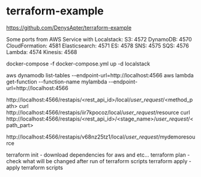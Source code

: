 # terraform-example
https://github.com/DenysApter/terraform-example

Some ports from AWS Service with Localstack:
S3: 4572
DynamoDB: 4570
CloudFormation: 4581
Elasticsearch: 4571
ES: 4578
SNS: 4575
SQS: 4576
Lambda: 4574
Kinesis: 4568

docker-compose -f docker-compose.yml up -d localstack

aws dynamodb list-tables --endpoint-url=http://localhost:4566
aws lambda get-function --function-name mylambda --endpoint-url=http://localhost:4566


http://localhost:4566/restapis/<rest_api_id>/local/_user_request_/<method_path>
curl http://localhost:4566/restapis/iir7kpocoz/local/_user_request_/resource
curl http://localhost:4566/restapis/<rest_api_id>/<stage_name>/_user_request_/<path_part>


http://localhost:4566/restapis/v68nz25tz1/local/_user_request_/mydemoresource

terraform init       - download dependencies for aws and etc...
terraform plan       - check what will be changed after run of terraform scripts
terraform apply      - apply terraform scripts


